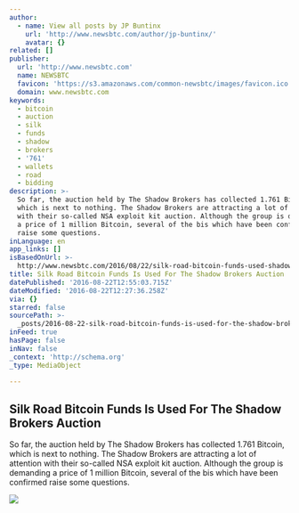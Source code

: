 ```yaml
---
author:
  - name: View all posts by JP Buntinx
    url: 'http://www.newsbtc.com/author/jp-buntinx/'
    avatar: {}
related: []
publisher:
  url: 'http://www.newsbtc.com'
  name: NEWSBTC
  favicon: 'https://s3.amazonaws.com/common-newsbtc/images/favicon.ico'
  domain: www.newsbtc.com
keywords:
  - bitcoin
  - auction
  - silk
  - funds
  - shadow
  - brokers
  - '761'
  - wallets
  - road
  - bidding
description: >-
  So far, the auction held by The Shadow Brokers has collected 1.761 Bitcoin,
  which is next to nothing. The Shadow Brokers are attracting a lot of attention
  with their so-called NSA exploit kit auction. Although the group is demanding
  a price of 1 million Bitcoin, several of the bis which have been confirmed
  raise some questions.
inLanguage: en
app_links: []
isBasedOnUrl: >-
  http://www.newsbtc.com/2016/08/22/silk-road-bitcoin-funds-used-shadow-brokers-auction/
title: Silk Road Bitcoin Funds Is Used For The Shadow Brokers Auction
datePublished: '2016-08-22T12:55:03.715Z'
dateModified: '2016-08-22T12:27:36.258Z'
via: {}
starred: false
sourcePath: >-
  _posts/2016-08-22-silk-road-bitcoin-funds-is-used-for-the-shadow-brokers-aucti.md
inFeed: true
hasPage: false
inNav: false
_context: 'http://schema.org'
_type: MediaObject

---
```

<article style=""><h1>Silk Road Bitcoin Funds Is Used For The Shadow Brokers Auction</h1><p>So far, the auction held by The Shadow Brokers has collected 1.761 Bitcoin, which is next to nothing. The Shadow Brokers are attracting a lot of attention with their so-called NSA exploit kit auction. Although the group is demanding a price of 1 million Bitcoin, several of the bis which have been confirmed raise some questions.</p><img src="http://s3.amazonaws.com/main-newsbtc-images/2016/08/22125249/shutterstock_135739259.jpg" /></article>